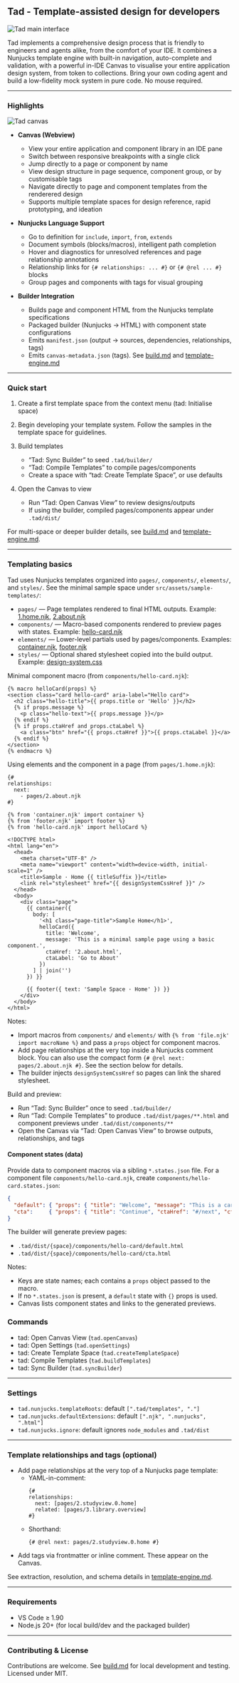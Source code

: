 ## Tad - Template-assisted design for developers


![Tad main interface](screenshots/main.png)


Tad implements a comprehensive design process that is friendly to engineers and agents alike, from the comfort of your IDE. It combines a Nunjucks template engine with built-in navigation, auto-complete and validation, with a powerful in-IDE Canvas to visualise your entire application design system, from token to collections. Bring your own coding agent and build a low-fidelity mock system in pure code. No mouse required.

---

### Highlights

![Tad canvas](screenshots/canvas.png)

- **Canvas (Webview)**
  - View your entire application and component library in an IDE pane 
  - Switch between responsive breakpoints with a single click
  - Jump directly to a page or component by name
  - View design structure in page sequence, component group, or by customisable tags
  - Navigate directly to page and component templates from the renderered design
  - Supports multiple template spaces for design reference, rapid prototyping, and ideation

- **Nunjucks Language Support**
  - Go to definition for `include`, `import`, `from`, `extends`
  - Document symbols (blocks/macros), intelligent path completion
  - Hover and diagnostics for unresolved references and page relationship annotations
  - Relationship links for `{# relationships: ... #}` or `{# @rel ... #}` blocks
  - Group pages and components with tags for visual grouping

- **Builder Integration**
  - Builds page and component HTML from the Nunjucks template specifications
  - Packaged builder (Nunjucks → HTML) with component state configurations
  - Emits `manifest.json` (output → sources, dependencies, relationships, tags)
  - Emits `canvas-metadata.json` (tags). See [build.md](mdc:build.md) and [template-engine.md](mdc:template-engine.md)

---

### Quick start

1) Create a first template space from the context menu (tad: Initialise space)

2) Begin developing your template system. Follow the samples in the template space for guidelines.

3) Build templates
   - “Tad: Sync Builder” to seed `.tad/builder/`
   - “Tad: Compile Templates” to compile pages/components
   - Create a space with “tad: Create Template Space”, or use defaults

4) Open the Canvas to view
   - Run “Tad: Open Canvas View” to review designs/outputs
   - If using the builder, compiled pages/components appear under `.tad/dist/`

For multi-space or deeper builder details, see [build.md](mdc:build.md) and [template-engine.md](mdc:template-engine.md).

---

### Templating basics

Tad uses Nunjucks templates organized into `pages/`, `components/`, `elements/`, and `styles/`. See the minimal sample space under `src/assets/sample-templates/`:

- `pages/` — Page templates rendered to final HTML outputs. Example: [1.home.njk](mdc:src/assets/sample-templates/pages/1.home.njk), [2.about.njk](mdc:src/assets/sample-templates/pages/2.about.njk)
- `components/` — Macro-based components rendered to preview pages with states. Example: [hello-card.njk](mdc:src/assets/sample-templates/components/hello-card.njk)
- `elements/` — Lower-level partials used by pages/components. Examples: [container.njk](mdc:src/assets/sample-templates/elements/container.njk), [footer.njk](mdc:src/assets/sample-templates/elements/footer.njk)
- `styles/` — Optional shared stylesheet copied into the build output. Example: [design-system.css](mdc:src/assets/sample-templates/styles/design-system.css)

Minimal component macro (from `components/hello-card.njk`):

```nunjucks
{% macro helloCard(props) %}
<section class="card hello-card" aria-label="Hello card">
  <h2 class="hello-title">{{ props.title or 'Hello' }}</h2>
  {% if props.message %}
    <p class="hello-text">{{ props.message }}</p>
  {% endif %}
  {% if props.ctaHref and props.ctaLabel %}
    <a class="btn" href="{{ props.ctaHref }}">{{ props.ctaLabel }}</a>
  {% endif %}
</section>
{% endmacro %}
```

Using elements and the component in a page (from `pages/1.home.njk`):

```nunjucks
{#
relationships:
  next:
    - pages/2.about.njk
#}

{% from 'container.njk' import container %}
{% from 'footer.njk' import footer %}
{% from 'hello-card.njk' import helloCard %}

<!DOCTYPE html>
<html lang="en">
  <head>
    <meta charset="UTF-8" />
    <meta name="viewport" content="width=device-width, initial-scale=1" />
    <title>Sample · Home {{ titleSuffix }}</title>
    <link rel="stylesheet" href="{{ designSystemCssHref }}" />
  </head>
  <body>
    <div class="page">
      {{ container({
        body: [
          '<h1 class="page-title">Sample Home</h1>',
          helloCard({
            title: 'Welcome',
            message: 'This is a minimal sample page using a basic component.',
            ctaHref: '2.about.html',
            ctaLabel: 'Go to About'
          })
        ] | join('')
      }) }}

      {{ footer({ text: 'Sample Space · Home' }) }}
    </div>
  </body>
</html>
```

Notes:
- Import macros from `components/` and `elements/` with `{% from 'file.njk' import macroName %}` and pass a `props` object for component macros.
- Add page relationships at the very top inside a Nunjucks comment block. You can also use the compact form `{# @rel next: pages/2.about.njk #}`. See the section below for details.
- The builder injects `designSystemCssHref` so pages can link the shared stylesheet.

Build and preview:
- Run “Tad: Sync Builder” once to seed `.tad/builder/`
- Run “Tad: Compile Templates” to produce `.tad/dist/pages/**.html` and component previews under `.tad/dist/components/**`
- Open the Canvas via “Tad: Open Canvas View” to browse outputs, relationships, and tags

#### Component states (data)

Provide data to component macros via a sibling `*.states.json` file. For a component file `components/hello-card.njk`, create `components/hello-card.states.json`:

```json
{
  "default": { "props": { "title": "Welcome", "message": "This is a card." } },
  "cta":     { "props": { "title": "Continue", "ctaHref": "#/next", "ctaLabel": "Next" } }
}
```

The builder will generate preview pages:
- `.tad/dist/{space}/components/hello-card/default.html`
- `.tad/dist/{space}/components/hello-card/cta.html`

Notes:
- Keys are state names; each contains a `props` object passed to the macro.
- If no `*.states.json` is present, a `default` state with `{}` props is used.
- Canvas lists component states and links to the generated previews.

### Commands

- tad: Open Canvas View (`tad.openCanvas`)
- tad: Open Settings (`tad.openSettings`)
- tad: Create Template Space (`tad.createTemplateSpace`)
- tad: Compile Templates (`tad.buildTemplates`)
- tad: Sync Builder (`tad.syncBuilder`)

---

### Settings

- `tad.nunjucks.templateRoots`: default `[".tad/templates", "."]`
- `tad.nunjucks.defaultExtensions`: default `[".njk", ".nunjucks", ".html"]`
- `tad.nunjucks.ignore`: default ignores `node_modules` and `.tad/dist`

---

### Template relationships and tags (optional)

- Add page relationships at the very top of a Nunjucks page template:
  - YAML-in-comment:
    ```nunjucks
    {#
    relationships:
      next: [pages/2.studyview.0.home]
      related: [pages/3.library.overview]
    #}
    ```
  - Shorthand:
    ```nunjucks
    {# @rel next: pages/2.studyview.0.home #}
    ```
- Add tags via frontmatter or inline comment. These appear on the Canvas.

See extraction, resolution, and schema details in [template-engine.md](mdc:template-engine.md).

---

### Requirements

- VS Code ≥ 1.90
- Node.js 20+ (for local build/dev and the packaged builder)

---

### Contributing & License

Contributions are welcome. See [build.md](mdc:build.md) for local development and testing. Licensed under MIT.

